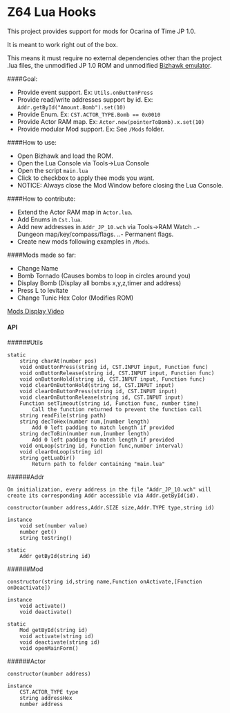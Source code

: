 Z64 Lua Hooks
==============

This project provides support for mods for Ocarina of Time JP 1.0.

It is meant to work right out of the box.

This means it must require no external dependencies other than the project .lua files, the unmodified JP 1.0 ROM and unmodified [Bizhawk emulator](http://tasvideos.org/BizHawk.html).

####Goal:
- Provide event support. Ex: `Utils.onButtonPress`
- Provide read/write addresses support by id. Ex: `Addr.getById("Amount.Bomb").set(10) `
- Provide Enum. Ex: `CST.ACTOR_TYPE.Bomb == 0x0010`
- Provide Actor RAM map. Ex: `Actor.new(pointerToBomb).x.set(10)`
- Provide modular Mod support. Ex: See `/Mods` folder.

####How to use:
- Open Bizhawk and load the ROM.
- Open the Lua Console via Tools->Lua Console
- Open the script `main.lua`
- Click to checkbox to apply thee mods you want.
- NOTICE: Always close the Mod Window before closing the Lua Console.
	
####How to contribute:
- Extend the Actor RAM map in `Actor.lua`.
- Add Enums in `Cst.lua`.
- Add new addresses in `Addr_JP_10.wch` via Tools->RAM Watch
..- Dungeon map/key/compass/flags.
..- Permanent flags.
- Create new mods following examples in `/Mods`.


####Mods made so far:
- Change Name
- Bomb Tornado (Causes bombs to loop in circles around you)
- Display Bomb	(Display all bombs x,y,z,timer and address)
- Press L to levitate
- Change Tunic Hex Color (Modifies ROM)

[Mods Display Video](https://www.youtube.com/watch?v=kUZ-sWL7h0Q)




#### API

######Utils

	static
		string charAt(number pos)		
		void onButtonPress(string id, CST.INPUT input, Function func)
		void onButtonRelease(string id, CST.INPUT input, Function func)
		void onButtonHold(string id, CST.INPUT input, Function func)		
		void clearOnButtonHold(string id, CST.INPUT input)
		void clearOnButtonPress(string id, CST.INPUT input)
		void clearOnButtonRelease(string id, CST.INPUT input)
		Function setTimeout(string id, Function func, number time)
			Call the function returned to prevent the function call
		string readFile(string path)
		string decToHex(number num,[number length)
			Add 0 left padding to match length if provided
		string decToBin(number num,[number length)
			Add 0 left padding to match length if provided
		void onLoop(string id, Function func,number interval)
		void clearOnLoop(string id)
		string getLuaDir()
			Return path to folder containing "main.lua"
		
	
######Addr

	On initialization, every address in the file "Addr_JP_10.wch" will create its corresponding Addr accessible via Addr.getById(id).

	constructor(number address,Addr.SIZE size,Addr.TYPE type,string id)
	
	instance
		void set(number value)
		number get()
		string toString()
	
	static 
		Addr getById(string id)
		
		
######Mod

	constructor(string id,string name,Function onActivate,[Function onDeactivate])
	
	instance
		void activate()
		void deactivate()
	
	static 
		Mod getById(string id)
		void activate(string id)
		void deactivate(string id)
		void openMainForm()
		
		
######Actor

	constructor(number address)
		
	instance
		CST.ACTOR_TYPE type
		string addressHex
		number address
		
		
		